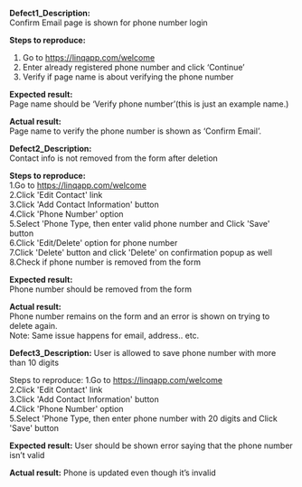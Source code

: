 **Defect1_Description:**   
Confirm Email page is shown for phone number login   

**Steps to reproduce:**   
1. Go to https://linqapp.com/welcome   
2. Enter already registered phone number and click ‘Continue’   
3. Verify if page name is about verifying the phone number   

**Expected result:**   
Page name should be ‘Verify phone number’(this is just an example name.)   

**Actual result:**   
Page name to verify the phone number is shown as ‘Confirm Email’.   


**Defect2_Description:**   
Contact info is not removed from the form after deletion  

**Steps to reproduce:**   
1.Go to https://linqapp.com/welcome   
2.Click 'Edit Contact' link   
3.Click 'Add Contact Information' button   
4.Click 'Phone Number' option   
5.Select 'Phone Type, then enter valid phone number and Click 'Save' button   
6.Click 'Edit/Delete' option for phone number   
7.Click 'Delete' button and click 'Delete' on confirmation popup as well   
8.Check if phone number is removed from the form   
  
**Expected result:**   
Phone number should be removed from the form    

**Actual result:**   
Phone number remains on the form and an error is shown on trying to delete again.   
Note: Same issue happens for email, address.. etc.   


**Defect3_Description:**
User is allowed to save phone number with more than 10 digits   

Steps to reproduce:
1.Go to https://linqapp.com/welcome   
2.Click 'Edit Contact' link   
3.Click 'Add Contact Information' button   
4.Click 'Phone Number' option   
5.Select 'Phone Type, then enter phone number with 20 digits and Click 'Save' button   

**Expected result:**
User should be shown error saying that the phone number isn’t valid   

**Actual result:**
Phone is updated even though it’s invalid   

 


